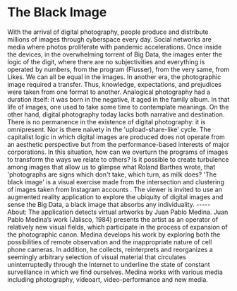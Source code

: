 # The Black Image
With the arrival of digital photography, people produce and distribute millions of images through cyberspace every day. Social networks are media where photos proliferate with pandemic accelerations. Once inside the devices, in the overwhelming torrent of Big Data, the images enter the logic of the digit, where there are no subjectivities and everything is operated by numbers, from the program (Flusser), from the very same, from Likes. We can all be equal in the images. In another era, the photographic image required a transfer.  Thus, knowledge, expectations, and prejudices were taken from one format to another. Analogical photography had a duration itself: it was born in the negative, it aged in the family album. In that life of images, one used to take some time to contemplate meanings. On the other hand, digital photography today lacks both narrative and destination.  There is no permanence in the existence of digital photography: it is omnipresent.  Nor is there naivety in the 'upload-share-like' cycle.  The capitalist logic in which digital images are produced does not operate from an aesthetic perspective but from the performance-based interests of major corporations. In this situation, how can we overturn the programs of images to transform the ways we relate to others?  Is it possible to create turbulence among images  that allow us to glimpse what Roland Barthes wrote, that 'photographs are signs which don't take, which turn, as milk does? 'The black image' is a visual exercise made from the intersection and clustering of images taken from Instagram accounts . The viewer is invited to use an augmented reality application to explore the ubiquity of digital images and sense the Big Data, a black image that absorbs any individuality. -----   About: The application detects virtual artworks by Juan Pablo Medina. Juan Pablo Medina’s work (Jalisco, 1984) presents the artist as an operator of relatively new visual fields, which participate in the process of expansion of the photographic canon.  Medina develops his work by exploring both the possibilities of remote observation and the inappropriate nature of cell phone cameras. In addition, he collects, reinterprets and reorganizes a seemingly arbitrary selection of visual material that circulates uninterruptedly through the Internet to underline the state of constant surveillance in which we find ourselves.   Medina works with various media including photography, videoart, video-performance and new media.
